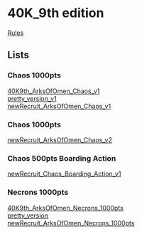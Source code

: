 # 40K_9th edition
[Rules](https://wahapedia.ru/wh40k9ed/the-rules/core-rules/)

## Lists

### Chaos 1000pts
[40K9th_ArksOfOmen_Chaos_v1](./40K9TH-ArksOfOmen-chaos-1000pts.html)\
[pretty_version_v1](./40K9TH-ArksOfOmen-chaos-1000pts_pretty.html)\
[newRecruit_ArksOfOmen_Chaos_v1](https://www.newrecruit.eu/app/list/RsUHv)
### Chaos 1000pts
[newRecruit_ArksOfOmen_Chaos_v2](https://www.newrecruit.eu/app/list/OdWig)
### Chaos 500pts Boarding Action
[newRecruit_Chaos_Boarding_Action_v1](https://www.newrecruit.eu/app/list/ZNQVC)


### Necrons 1000pts
[40K9th_ArksOfOmen_Necrons_1000pts](./40K9TH-ArksOfOmen-Necrons1000pts.html)\
[pretty_version](./40K9TH-ArksOfOmen-Necrons1000pts_pretty.html)\
[newRecruit_ArksOfOmen_Necrons_1000pts](https://www.newrecruit.eu/app/list/zbMZt)



